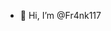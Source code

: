 - 👋 Hi, I’m @Fr4nk117

<!---
Fr4nk117/Fr4nk117 is a ✨ special ✨ repository because its `README.md` (this file) appears on your GitHub profile.
You can click the Preview link to take a look at your changes.
--->
